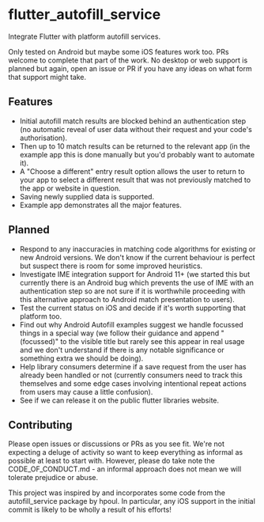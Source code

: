 # flutter_autofill_service

Integrate Flutter with platform autofill services.

Only tested on Android but maybe some iOS features work too. PRs welcome to complete that part of the work. No desktop or web support is planned but again, open an issue or PR if you have any ideas on what form that support might take.

## Features

* Initial autofill match results are blocked behind an authentication step (no automatic reveal of user data without their request and your code's authorisation).
* Then up to 10 match results can be returned to the relevant app (in the example app this is done manually but you'd probably want to automate it).
* A "Choose a different" entry result option allows the user to return to your app to select a different result that was not previously matched to the app or website in question.
* Saving newly supplied data is supported.
* Example app demonstrates all the major features.

## Planned

* Respond to any inaccuracies in matching code algorithms for existing or new Android versions. We don't know if the current behaviour is perfect but suspect there is room for some improved heuristics.
* Investigate IME integration support for Android 11+ (we started this but currently there is an Android bug which prevents the use of IME with an authentication step so are not sure if it is worthwhile proceeding with this alternative approach to Android match presentation to users).
* Test the current status on iOS and decide if it's worth supporting that platform too.
* Find out why Android Autofill examples suggest we handle focussed things in a special way (we follow their guidance and append " (focussed)" to the visible title but rarely see this appear in real usage and we don't understand if there is any notable significance or something extra we should be doing).
* Help library consumers determine if a save request from the user has already been handled or not (currently consumers need to track this themselves and some edge cases involving intentional repeat actions from users may cause a little confusion).
* See if we can release it on the public flutter libraries website.

## Contributing

Please open issues or discussions or PRs as you see fit. We're not expecting a deluge of activity so want to keep everything as informal as possible at least to start with. However, please do take note the CODE_OF_CONDUCT.md - an informal approach does not mean we will tolerate prejudice or abuse.

This project was inspired by and incorporates some code from the autofill_service package by hpoul. In particular, any iOS support in the initial commit is likely to be wholly a result of his efforts!
